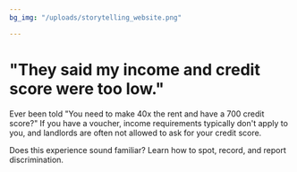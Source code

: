 ```yaml
---
bg_img: "/uploads/storytelling_website.png"

---
```

# "They said my income and credit score were too low."

Ever been told "You need to make 40x the rent and have a 700 credit score?" If you have a voucher, income requirements typically don't apply to you, and landlords are often not allowed to ask for your credit score.

Does this experience sound familiar? Learn how to spot, record, and report discrimination.